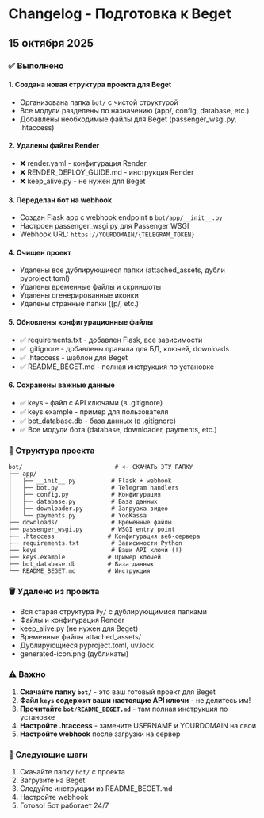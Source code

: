 # Changelog - Подготовка к Beget

## 15 октября 2025

### ✅ Выполнено

#### 1. Создана новая структура проекта для Beget
- Организована папка `bot/` с чистой структурой
- Все модули разделены по назначению (app/, config, database, etc.)
- Добавлены необходимые файлы для Beget (passenger_wsgi.py, .htaccess)

#### 2. Удалены файлы Render
- ❌ render.yaml - конфигурация Render
- ❌ RENDER_DEPLOY_GUIDE.md - инструкция Render
- ❌ keep_alive.py - не нужен для Beget

#### 3. Переделан бот на webhook
- Создан Flask app с webhook endpoint в `bot/app/__init__.py`
- Настроен passenger_wsgi.py для Passenger WSGI
- Webhook URL: `https://YOURDOMAIN/{TELEGRAM_TOKEN}`

#### 4. Очищен проект
- Удалены все дублирующиеся папки (attached_assets, дубли pyproject.toml)
- Удалены временные файлы и скриншоты
- Удалены сгенерированные иконки
- Удалены странные папки ([p/, etc.)

#### 5. Обновлены конфигурационные файлы
- ✅ requirements.txt - добавлен Flask, все зависимости
- ✅ .gitignore - добавлены правила для БД, ключей, downloads
- ✅ .htaccess - шаблон для Beget
- ✅ README_BEGET.md - полная инструкция по установке

#### 6. Сохранены важные данные
- ✅ keys - файл с API ключами (в .gitignore)
- ✅ keys.example - пример для пользователя
- ✅ bot_database.db - база данных (в .gitignore)
- ✅ Все модули бота (database, downloader, payments, etc.)

### 📁 Структура проекта

```
bot/                          # <- СКАЧАТЬ ЭТУ ПАПКУ
├── app/
│   ├── __init__.py          # Flask + webhook
│   ├── bot.py               # Telegram handlers
│   ├── config.py            # Конфигурация
│   ├── database.py          # База данных
│   ├── downloader.py        # Загрузка видео
│   └── payments.py          # YooKassa
├── downloads/               # Временные файлы
├── passenger_wsgi.py        # WSGI entry point
├── .htaccess               # Конфигурация веб-сервера
├── requirements.txt         # Зависимости Python
├── keys                     # Ваши API ключи (!)
├── keys.example            # Пример ключей
├── bot_database.db         # База данных
└── README_BEGET.md         # Инструкция
```

### 🗑️ Удалено из проекта

- Вся старая структура `Py/` с дублирующимися папками
- Файлы и конфигурация Render
- keep_alive.py (не нужен для Beget)
- Временные файлы attached_assets/
- Дублирующиеся pyproject.toml, uv.lock
- generated-icon.png (дубликаты)

### ⚠️ Важно

1. **Скачайте папку `bot/`** - это ваш готовый проект для Beget
2. **Файл `keys` содержит ваши настоящие API ключи** - не делитесь им!
3. **Прочитайте `bot/README_BEGET.md`** - там полная инструкция по установке
4. **Настройте .htaccess** - замените USERNAME и YOURDOMAIN на свои
5. **Настройте webhook** после загрузки на сервер

### 🚀 Следующие шаги

1. Скачайте папку `bot/` с проекта
2. Загрузите на Beget
3. Следуйте инструкции из README_BEGET.md
4. Настройте webhook
5. Готово! Бот работает 24/7
